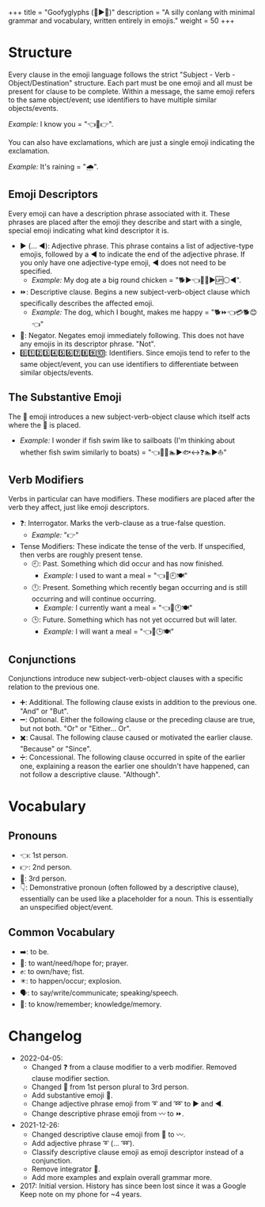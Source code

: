 +++
title = "Goofyglyphs (📜▶🤪)"
description = "A silly conlang with minimal grammar and vocabulary, written entirely in emojis."
weight = 50
+++

# Structure

Every clause in the emoji language follows the strict "Subject - Verb -
Object/Destination" structure. Each part must be one emoji and all must be
present for clause to be complete. Within a message, the same emoji refers to
the same object/event; use identifiers to have multiple similar objects/events.

*Example:* I know you = "👈🧠👉".

You can also have exclamations, which are just a single emoji indicating the
exclamation.

*Example:* It's raining = "🌧️".

## Emoji Descriptors

Every emoji can have a description phrase associated with it. These phrases are
placed after the emoji they describe and start with a single, special emoji
indicating what kind descriptor it is.

* ▶ (... ◀): Adjective phrase. This phrase contains a list of
  adjective-type emojis, followed by a ◀ to indicate the end of the adjective
  phrase. If you only have one adjective-type emoji, ◀ does not need to be
  specified.
  * *Example:* My dog ate a big round chicken = "🐕▶👈🍴🐔▶🆙⚪◀".
* ⏩: Descriptive clause. Begins a new subject-verb-object clause which
  specifically describes the affected emoji.
  * *Example:* The dog, which I bought, makes me happy = "🐕⏩👈💳🐕😊👈"
* 🚫: Negator. Negates emoji immediately following. This does not have any
  emojis in its descriptor phrase. "Not".
* 0️⃣1️⃣2️⃣3️⃣4️⃣5️⃣6️⃣7️⃣8️⃣9️⃣🔟: Identifiers. Since emojis tend to refer to the same
  object/event, you can use identifiers to differentiate between similar
  objects/events.

## The Substantive Emoji

The 🔼 emoji introduces a new subject-verb-object clause which itself acts where
the 🔼 is placed.
* *Example:* I wonder if fish swim like to sailboats (I'm thinking about whether
  fish swim similarly to boats) = "👈🤔🔼🏊▶🐟↔️❓🏊▶⛵"

## Verb Modifiers

Verbs in particular can have modifiers. These modifiers are placed after the
verb they affect, just like emoji descriptors.

* ❓: Interrogator. Marks the verb-clause as a true-false question.
  * *Example:* "👉"
* Tense Modifiers: These indicate the tense of the verb. If unspecified, then
  verbs are roughly present tense.
  * 🕘: Past. Something which did occur and has now finished.
    * *Example:* I used to want a meal = "👈🙏🕘🍽️"
  * 🕛: Present. Something which recently began occurring and is still occurring
    and will continue occurring.
    * *Example:* I currently want a meal = "👈🙏🕛🍽️"
  * 🕒: Future. Something which has not yet occurred but will later.
    * *Example:* I will want a meal = "👈🙏🕒🍽️"

## Conjunctions

Conjunctions introduce new subject-verb-object clauses with a specific relation
to the previous one.

* ➕: Additional. The following clause exists in addition to the previous one.
  "And" or "But".
* ➖: Optional. Either the following clause or the preceding clause are true,
  but not both. "Or" or "Either... Or".
* ✖️: Causal. The following clause caused or motivated the earlier clause.
  "Because" or "Since".
* ➗: Concessional. The following clause occurred in spite of the earlier one,
  explaining a reason the earlier one shouldn't have happened, can not follow a
  descriptive clause. "Although".

# Vocabulary

## Pronouns

* 👈: 1st person.
* 👉: 2nd person.
* 👐: 3rd person.
* 👇: Demonstrative pronoun (often followed by a descriptive clause),
  essentially can be used like a placeholder for a noun. This is essentially an
  unspecified object/event.

## Common Vocabulary

* ➡️: to be.
* 🙏: to want/need/hope for; prayer.
* ✊: to own/have; fist.
* ✴️: to happen/occur; explosion.
* 🗣️: to say/write/communicate; speaking/speech.
* 🧠: to know/remember; knowledge/memory.

# Changelog

* 2022-04-05:
  * Changed ❓ from a clause modifier to a verb modifier. Removed clause
    modifier section.
  * Changed 👐 from 1st person plural to 3rd person.
  * Add substantive emoji 🔼.
  * Change adjective phrase emoji from ➰ and ➿ to ▶️ and ◀️.
  * Change descriptive phrase emoji from 〰️ to  ⏩.
* 2021-12-26:
  * Changed descriptive clause emoji from 🔎 to 〰️.
  * Add adjective phrase ➰ (... ➿).
  * Classify descriptive clause emoji as emoji descriptor instead of a
    conjunction.
  * Remove integrator 🔗.
  * Add more examples and explain overall grammar more.
* 2017: Initial version. History has since been lost since it was a Google Keep
  note on my phone for ~4 years.
